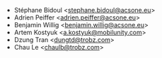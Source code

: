 - Stéphane Bidoul \<<stephane.bidoul@acsone.eu>\>
- Adrien Peiffer \<<adrien.peiffer@acsone.eu>\>
- Benjamin Willig \<<benjamin.willig@acsone.eu>\>
- Artem Kostyuk \<<a.kostyuk@mobilunity.com>\>
- Dzung Tran \<<dungtd@trobz.com>\>
- Chau Le \<<chaulb@trobz.com>\>

